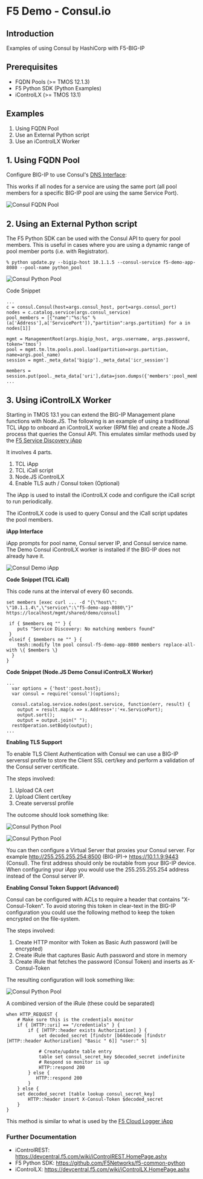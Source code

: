 F5 Demo - Consul.io
===================


Introduction
------------

Examples of using Consul by HashiCorp with F5-BIG-IP

Prerequisites
------------

* FQDN Pools (>= TMOS 12.1.3)
* F5 Python SDK (Python Examples)
* iControlLX (>= TMOS 13.1)

Examples
--------

 1. Using FQDN Pool
 1. Use an External Python script
 1. Use an iControlLX Worker

1\. Using FQDN Pool
------------------

Configure BIG-IP to use Consul's [DNS Interface](https://www.consul.io/docs/agent/dns.html):

This works if all nodes for a service are using the same port (all pool members for a specific BIG-IP pool are using the same Service Port).

![Consul FQDN Pool](images/consul-fqdn-01.png)

2\. Using an External Python script
----------------------------------

The F5 Python SDK can be used with the Consul API to query for pool members.  This is useful in cases where you are using a dynamic range of pool member ports (i.e. with Registrator).

```
% python update.py --bigip-host 10.1.1.5 --consul-service f5-demo-app-8080 --pool-name python_pool
```

![Consul Python Pool](images/consul-python-pool.png)

Code Snippet

```
...
c = consul.Consul(host=args.consul_host, port=args.consul_port)
nodes = c.catalog.service(args.consul_service)
pool_members = [{"name":"%s:%s" %(a['Address'],a['ServicePort']),"partition":args.partition} for a in nodes[1]]

mgmt = ManagementRoot(args.bigip_host, args.username, args.password, token='tmos')
pool = mgmt.tm.ltm.pools.pool.load(partition=args.partition, name=args.pool_name)
session = mgmt._meta_data['bigip']._meta_data['icr_session']

members = session.put(pool._meta_data['uri'],data=json.dumps({'members':pool_members}))
...
```

3\. Using iControlLX Worker
----------------------------

Starting in TMOS 13.1 you can extend the BIG-IP Management plane functions with Node.JS.  The following is an example of using a traditional TCL iApp to onboard an iControlLX worker (RPM file) and create a Node.JS process that queries the Consul API.  This emulates similar methods used by the [F5 Service Discovery iApp](https://github.com/F5Networks/f5-cloud-iapps/tree/master/f5-service-discovery)

It involves 4 parts.

 1. TCL iApp
 1. TCL iCall script
 1. Node.JS iControlLX
 1. Enable TLS auth / Consul token (Optional)

The iApp is used to install the iControlLX code and configure the iCall script to run periodically.

The iControlLX code is used to query Consul and the iCall script updates the pool members.

**iApp Interface**

iApp prompts for pool name, Consul server IP, and Consul service name.  The Demo Consul iControlLX worker is installed if the BIG-IP does not already have it.

![Consul Demo iApp](images/consul-iapp.png)

**Code Snippet (TCL iCall)**

This code runs at the interval of every 60 seconds.
```
set members [exec curl ... -d "{\"host\": \"10.1.1.4\",\"service\":\"f5-demo-app-8080\"}" https://localhost/mgmt/shared/demo/consul]

 if { $members eq "" } {
    puts "Service Discovery: No matching members found"
 }
 elseif { $members ne "" } {
    tmsh::modify ltm pool consul-f5-demo-app-8080 members replace-all-with \{ $members \}
  }
}

```

**Code Snippet (Node.JS Demo Consul iControlLX Worker)**
```
...
  var options = {'host':post.host};
  var consul = require('consul')(options);

  consul.catalog.service.nodes(post.service, function(err, result) {
    output = result.map(x => x.Address+':'+x.ServicePort);
    output.sort();
    output = output.join(" ");
  restOperation.setBody(output);
...  
```

**Enabling TLS Support**

To enable TLS Client Authentication with Consul we can use a BIG-IP serverssl profile to store the Client SSL cert/key and perform a validation of the Consul server certificate.  

The steps involved:

1. Upload CA cert
1. Upload Client cert/key
1. Create serverssl profile

The outcome should look something like:

![Consul Python Pool](images/consul-serverssl-1.png)

![Consul Python Pool](images/consul-serverssl-2.png)

You can then configure a Virtual Server that proxies your Consul server.  For example http://255.255.255.254:8500 (BIG-IP)-> https://10.1.1.9:9443 (Consul).  The first address should only be routable from your BIG-IP device.  When configuring your iApp you would use the 255.255.255.254 address instead of the Consul server IP.

**Enabling Consul Token Support (Advanced)**

Consul can be configured with ACLs to require a header that contains "X-Consul-Token".  To avoid storing this token in clear-text in the BIG-IP configuration you could use the following method to keep the token encrypted on the file-system.

The steps involved:

1. Create HTTP monitor with Token as Basic Auth password (will be encrypted)
1. Create iRule that captures Basic Auth password and store in memory
1. Create iRule that fetches the password (Consul Token) and inserts as X-Consul-Token

The resulting configuration will look something like:

![Consul Python Pool](images/consul-fwd-vs.png)

A combined version of the iRule (these could be separated)

```
when HTTP_REQUEST {
    # Make sure this is the credentials monitor
    if { [HTTP::uri] == "/credentials" } {
        if { [HTTP::header exists Authorization] } {
            set decoded_secret [findstr [b64decode [findstr [HTTP::header Authorization] "Basic " 6]] "user:" 5]

            # Create/update table entry
            table set consul_secret_key $decoded_secret indefinite
            # Respond so monitor is up
            HTTP::respond 200
        } else {
           HTTP::respond 200
        }
    } else {
    set decoded_secret [table lookup consul_secret_key]
        HTTP::header insert X-Consul-Token $decoded_secret
    }
}

```

This method is similar to what is used by the [F5 Cloud Logger iApp](https://github.com/F5Networks/f5-cloud-iapps/tree/master/f5-cloud-logger)

### Further Documentation

* iControlREST: https://devcentral.f5.com/wiki/iControlREST.HomePage.ashx
* F5 Python SDK: https://github.com/F5Networks/f5-common-python
* iControlLX: https://devcentral.f5.com/wiki/iControlLX.HomePage.ashx

